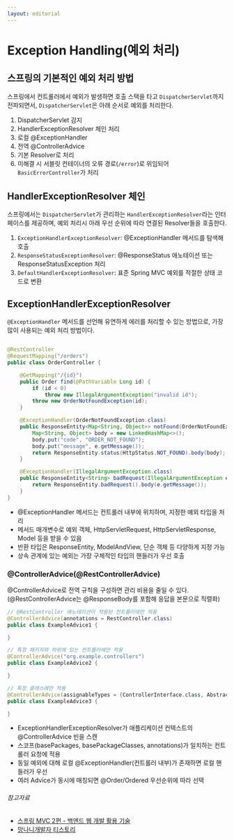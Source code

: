 ```yaml
---
layout: editorial
---
```


# Exception Handling(예외 처리)

## 스프링의 기본적인 예외 처리 방법

스프링에서 컨트롤러에서 예외가 발생하면 호출 스택을 타고 `DispatcherServlet`까지 전파되면서, `DispatcherServlet`은 아래 순서로 예외를 처리한다.

1. DispatcherServlet 감지
2. HandlerExceptionResolver 체인 처리
3. 로컬 @ExceptionHandler
4. 전역 @ControllerAdvice
5. 기본 Resolver로 처리
6. 미해결 시 서블릿 컨테이너의 오류 경로(`/error`)로 위임되어 `BasicErrorController`가 처리

## HandlerExceptionResolver 체인

스프링에서는 `DispatcherServlet`가 관리하는 `HandlerExceptionResolver`라는 인터페이스를 제공하며, 예외 처리시 아래 우선 순위에 따라 연결된 Resolver들을 호출한다.

1. `ExceptionHandlerExceptionResolver`: @ExceptionHandler 메서드를 탐색해 호출
2. `ResponseStatusExceptionResolver`: @ResponseStatus 애노테이션 또는 ResponseStatusException 처리
3. `DefaultHandlerExceptionResolver`: 표준 Spring MVC 예외를 적절한 상태 코드로 변환

## ExceptionHandlerExceptionResolver

`@ExceptionHandler` 메서드를 선언해 유연하게 에러를 처리할 수 있는 방법으로, 가장 많이 사용되는 예외 처리 방법이다.

```java

@RestController
@RequestMapping("/orders")
public class OrderController {

    @GetMapping("/{id}")
    public Order find(@PathVariable Long id) {
        if (id < 0)
            throw new IllegalArgumentException("invalid id");
        throw new OrderNotFoundException(id);
    }

    @ExceptionHandler(OrderNotFoundException.class)
    public ResponseEntity<Map<String, Object>> notFound(OrderNotFoundException e, HttpServletRequest req) {
        Map<String, Object> body = new LinkedHashMap<>();
        body.put("code", "ORDER_NOT_FOUND");
        body.put("message", e.getMessage());
        return ResponseEntity.status(HttpStatus.NOT_FOUND).body(body);
    }

    @ExceptionHandler(IllegalArgumentException.class)
    public ResponseEntity<String> badRequest(IllegalArgumentException e) {
        return ResponseEntity.badRequest().body(e.getMessage());
    }
}
```

- @ExceptionHandler 메서드는 컨트롤러 내부에 위치하며, 지정한 예외 타입을 처리
- 메서드 매개변수로 예외 객체, HttpServletRequest, HttpServletResponse, Model 등을 받을 수 있음
- 반환 타입은 ResponseEntity, ModelAndView, 단순 객체 등 다양하게 지정 가능
- 상속 관계에 있는 예외는 가장 구체적인 타입의 핸들러가 우선 호출

### @ControllerAdvice(@RestControllerAdvice)

@ControllerAdvice로 전역 규칙을 구성하면 관리 비용을 줄일 수 있다.(@RestControllerAdvice는 @ResponseBody를 포함해 응답을 본문으로 직렬화)

```java
// @RestController 애노테이션이 적용된 컨트롤러에만 적용
@ControllerAdvice(annotations = RestController.class)
public class ExampleAdvice1 {

}

// 특정 패키지와 하위에 있는 컨트롤러에만 적용
@ControllerAdvice("org.example.controllers")
public class ExampleAdvice2 {

}

// 특정 클래스에만 적용
@ControllerAdvice(assignableTypes = {ControllerInterface.class, AbstractController.class})
public class ExampleAdvice3 {

}
```

- ExceptionHandlerExceptionResolver가 애플리케이션 컨텍스트의 @ControllerAdvice 빈을 스캔
- 스코프(basePackages, basePackageClasses, annotations)가 일치하는 컨트롤러 요청에 적용
- 동일 예외에 대해 로컬 @ExceptionHandler(컨트롤러 내부)가 존재하면 로컬 핸들러가 우선
- 여러 Advice가 동시에 매칭되면 @Order/Ordered 우선순위에 따라 선택

###### 참고자료

- [스프링 MVC 2편 - 백엔드 웹 개발 활용 기술](https://www.inflearn.com/course/스프링-mvc-2)
- [망나니개발자 티스토리](https://mangkyu.tistory.com/204)
